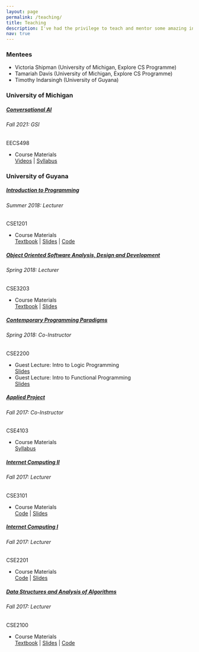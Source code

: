 ```yaml
---
layout: page
permalink: /teaching/
title: Teaching
description: I've had the privilege to teach and mentor some amazing individuals on their academic journeys throughout the years.
nav: true
---
```


### Mentees

- Victoria Shipman (University of Michigan, Explore CS Programme)
- Tamariah Davis (University of Michigan, Explore CS Programme)
- Timothy Indarsingh (University of Guyana)


### University of Michigan

<div class="card mt-3">
  <div class="p-3">
    <div class="row">
      <div class="col-sm-10">
        <h5 class="card-title"><a href="https://ece.engin.umich.edu/wp-content/uploads/2021/03/EECS_498_Conversational_AI.pdf" target="_blank" rel="noopener noreferrer">Conversational AI</a></h5>
        <h6 class="card-subtitle font-italic">Fall 2021: GSI</h6>
      </div>
      <div class="col-sm-2 text-sm-right">
        <span class="badge">
          EECS498
        </span>
      </div>
    </div>
    <ul class="card-text font-weight-light list-group list-group-flush">
      <li class="list-group-item">
        <div class="row">
          <div class="col-sm-9">
            Course Materials
          </div>
          <div class="col-sm-3 text-right pr-0">
            <a href="https://umich.instructure.com/courses/459668/external_tools/1262" target="_blank" rel="noopener noreferrer">Videos</a>&nbsp;|&nbsp;<a href="https://ece.engin.umich.edu/wp-content/uploads/2021/03/EECS_498_Conversational_AI.pdf" target="_blank" rel="noopener noreferrer">Syllabus</a>
          </div>
        </div>
      </li>    
    </ul>
  </div>
</div>
<p></p>

### University of Guyana

<div class="card mt-3">
  <div class="p-3">
    <div class="row">
      <div class="col-sm-10">
        <h5 class="card-title"><a href="https://www.facebook.com/groups/cse1201summer2018" target="_blank" rel="noopener noreferrer">Introduction to Programming</a></h5>
        <h6 class="card-subtitle font-italic">Summer 2018: Lecturer</h6>
      </div>
      <div class="col-sm-2 text-sm-right">
        <span class="badge">
          CSE1201
        </span>
      </div>
    </div>
    <ul class="card-text font-weight-light list-group list-group-flush">
      <li class="list-group-item">
        <div class="row">
          <div class="col-sm-9">
            Course Materials
          </div>
          <div class="col-sm-3 text-right pr-0">
            <a href="http://cslabcms.nju.edu.cn/problem_solving/images/c/cc/The_C_Programming_Language_%282nd_Edition_Ritchie_Kernighan%29.pdf" target="_blank" rel="noopener noreferrer">Textbook</a>&nbsp;|&nbsp;<a href="https://www.facebook.com/groups/cse1201summer2018/files" target="_blank" rel="noopener noreferrer">Slides</a>&nbsp;|&nbsp;<a href="https://github.com/ChrisIsKing/CSE1201" target="_blank" rel="noopener noreferrer">Code</a>
          </div>
        </div>
      </li>    
    </ul>
  </div>
</div>

<div class="card mt-3">
  <div class="p-3">
    <div class="row">
      <div class="col-sm-10">
        <h5 class="card-title"><a href="https://www.facebook.com/groups/785488904994056/permalink/822101264666153" target="_blank" rel="noopener noreferrer">Object Oriented Software Analysis, Design and Development</a></h5>
        <h6 class="card-subtitle font-italic">Spring 2018: Lecturer</h6>
      </div>
      <div class="col-sm-2 text-sm-right">
        <span class="badge">
          CSE3203
        </span>
      </div>
    </div>
    <ul class="card-text font-weight-light list-group list-group-flush">
      <li class="list-group-item">
        <div class="row">
          <div class="col-sm-9">
            Course Materials
          </div>
          <div class="col-sm-3 text-right pr-0">
            <a href="https://zjnu2017.github.io/OOAD/reading/Object.Oriented.Analysis.and.Design.with.Applications.3rd.Edition.by.Booch.pdf" target="_blank" rel="noopener noreferrer">Textbook</a>&nbsp;|&nbsp;<a href="https://www.facebook.com/groups/785488904994056/files" target="_blank" rel="noopener noreferrer">Slides</a>
          </div>
        </div>
      </li>    
    </ul>
  </div>
</div>

<div class="card mt-3">
  <div class="p-3">
    <div class="row">
      <div class="col-sm-10">
        <h5 class="card-title"><a href="https://www.facebook.com/groups/2018cse2200" target="_blank" rel="noopener noreferrer">Contemporary Programming Paradigms</a></h5>
        <h6 class="card-subtitle font-italic">Spring 2018: Co-Instructor</h6>
      </div>
      <div class="col-sm-2 text-sm-right">
        <span class="badge">
          CSE2200
        </span>
      </div>
    </div>
    <ul class="card-text font-weight-light list-group list-group-flush">
      <li class="list-group-item">
        <div class="row">
          <div class="col-sm-9">
            Guest Lecture: Intro to Logic Programming
          </div>
          <div class="col-sm-3 text-right pr-0">
            <a href="https://www.facebook.com/groups/2018cse2200/permalink/166993887308594" target="_blank" rel="noopener noreferrer">Slides</a>
          </div>
        </div>
      </li>
      <li class="list-group-item">
        <div class="row">
          <div class="col-sm-9">
            Guest Lecture: Intro to Functional Programming
          </div>
          <div class="col-sm-3 text-right pr-0">
            <a href="https://www.facebook.com/groups/2018cse2200/permalink/164552304219419" target="_blank" rel="noopener noreferrer">Slides</a>
          </div>
        </div>
      </li>    
    </ul>
  </div>
</div>

<div class="card mt-3">
  <div class="p-3">
    <div class="row">
      <div class="col-sm-10">
        <h5 class="card-title"><a href="https://www.facebook.com/groups/479007192462450" target="_blank" rel="noopener noreferrer">Applied Project</a></h5>
        <h6 class="card-subtitle font-italic">Fall 2017: Co-Instructor</h6>
      </div>
      <div class="col-sm-2 text-sm-right">
        <span class="badge">
          CSE4103
        </span>
      </div>
    </div>
    <ul class="card-text font-weight-light list-group list-group-flush">
      <li class="list-group-item">
        <div class="row">
          <div class="col-sm-9">
            Course Materials
          </div>
          <div class="col-sm-3 text-right pr-0">
            <a href="/assets/pdf/cse_4103_syllabus.pdf" target="_blank" rel="noopener noreferrer">Syllabus</a>
          </div>
        </div>
      </li>    
    </ul>
  </div>
</div>

<div class="card mt-3">
  <div class="p-3">
    <div class="row">
      <div class="col-sm-10">
        <h5 class="card-title"><a href="https://www.facebook.com/groups/1601360113222091" target="_blank" rel="noopener noreferrer">Internet Computing II</a></h5>
        <h6 class="card-subtitle font-italic">Fall 2017: Lecturer</h6>
      </div>
      <div class="col-sm-2 text-sm-right">
        <span class="badge">
          CSE3101
        </span>
      </div>
    </div>
    <ul class="card-text font-weight-light list-group list-group-flush">
      <li class="list-group-item">
        <div class="row">
          <div class="col-sm-9">
            Course Materials
          </div>
          <div class="col-sm-3 text-right pr-0">
            <a href="https://github.com/ChrisIsKing/CSE3101" target="_blank" rel="noopener noreferrer">Code</a>&nbsp;|&nbsp;<a href="https://www.facebook.com/groups/1601360113222091/files" target="_blank" rel="noopener noreferrer">Slides</a>
          </div>
        </div>
      </li>    
    </ul>
  </div>
</div>

<div class="card mt-3">
  <div class="p-3">
    <div class="row">
      <div class="col-sm-10">
        <h5 class="card-title"><a href="https://www.facebook.com/groups/2026354624308090" target="_blank" rel="noopener noreferrer">Internet Computing I</a></h5>
        <h6 class="card-subtitle font-italic">Fall 2017: Lecturer</h6>
      </div>
      <div class="col-sm-2 text-sm-right">
        <span class="badge">
          CSE2201
        </span>
      </div>
    </div>
    <ul class="card-text font-weight-light list-group list-group-flush">
      <li class="list-group-item">
        <div class="row">
          <div class="col-sm-9">
            Course Materials
          </div>
          <div class="col-sm-3 text-right pr-0">
            <a href="https://github.com/ChrisIsKing/CSE2201" target="_blank" rel="noopener noreferrer">Code</a>&nbsp;|&nbsp;<a href="https://www.facebook.com/groups/2026354624308090/files" target="_blank" rel="noopener noreferrer">Slides</a>
          </div>
        </div>
      </li>    
    </ul>
  </div>
</div>

<div class="card mt-3">
  <div class="p-3">
    <div class="row">
      <div class="col-sm-10">
        <h5 class="card-title"><a href="https://www.facebook.com/groups/505936039753022" target="_blank" rel="noopener noreferrer">Data Structures and Analysis of Algorithms</a></h5>
        <h6 class="card-subtitle font-italic">Fall 2017: Lecturer</h6>
      </div>
      <div class="col-sm-2 text-sm-right">
        <span class="badge">
          CSE2100
        </span>
      </div>
    </div>
    <ul class="card-text font-weight-light list-group list-group-flush">
      <li class="list-group-item">
        <div class="row">
          <div class="col-sm-9">
            Course Materials
          </div>
          <div class="col-sm-3 text-right pr-0">
            <a href="https://edutechlearners.com/download/Introduction_to_algorithms-3rd%20Edition.pdf" target="_blank" rel="noopener noreferrer">Textbook</a>&nbsp;|&nbsp;<a href="https://www.facebook.com/groups/505936039753022/files" target="_blank" rel="noopener noreferrer">Slides</a>&nbsp;|&nbsp;<a href="https://github.com/ChrisIsKing/CSE2100" target="_blank" rel="noopener noreferrer">Code</a>
          </div>
        </div>
      </li>    
    </ul>
  </div>
</div>

